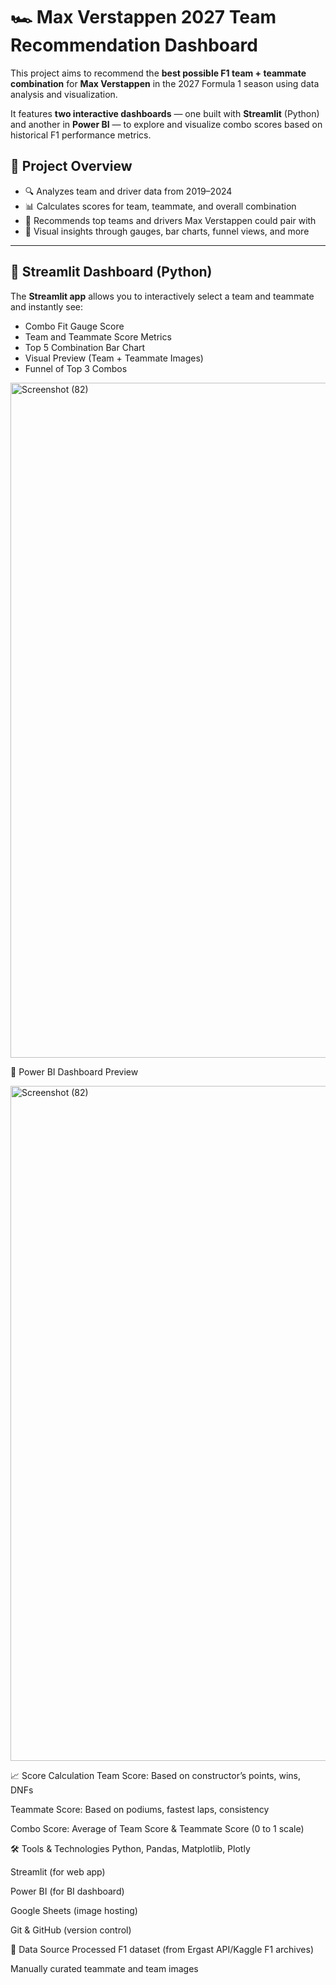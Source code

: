 # 🏎️ Max Verstappen 2027 Team Recommendation Dashboard

This project aims to recommend the **best possible F1 team + teammate combination** for **Max Verstappen** in the 2027 Formula 1 season using data analysis and visualization.

It features **two interactive dashboards** — one built with **Streamlit** (Python) and another in **Power BI** — to explore and visualize combo scores based on historical F1 performance metrics.


## 📌 Project Overview

- 🔍 Analyzes team and driver data from 2019–2024
- 📊 Calculates scores for team, teammate, and overall combination
- 🧠 Recommends top teams and drivers Max Verstappen could pair with
- 🎯 Visual insights through gauges, bar charts, funnel views, and more

---

## 🚀 Streamlit Dashboard (Python)

The **Streamlit app** allows you to interactively select a team and teammate and instantly see:

- Combo Fit Gauge Score
- Team and Teammate Score Metrics
- Top 5 Combination Bar Chart
- Visual Preview (Team + Teammate Images)
- Funnel of Top 3 Combos


<img width="1920" height="1080" alt="Screenshot (82)" src="https://github.com/user-attachments/assets/21072352-f990-4b8e-836d-22e66384c08b" />

📸 Power BI Dashboard Preview


<img width="1920" height="1080" alt="Screenshot (82)" src="https://github.com/user-attachments/assets/30306371-7f73-4fee-bbd2-b1db8dd0b21b" />

📈 Score Calculation
Team Score: Based on constructor’s points, wins, DNFs

Teammate Score: Based on podiums, fastest laps, consistency

Combo Score: Average of Team Score & Teammate Score (0 to 1 scale)

🛠️ Tools & Technologies
Python, Pandas, Matplotlib, Plotly

Streamlit (for web app)

Power BI (for BI dashboard)

Google Sheets (image hosting)

Git & GitHub (version control)

📂 Data Source
Processed F1 dataset (from Ergast API/Kaggle F1 archives)

Manually curated teammate and team images
